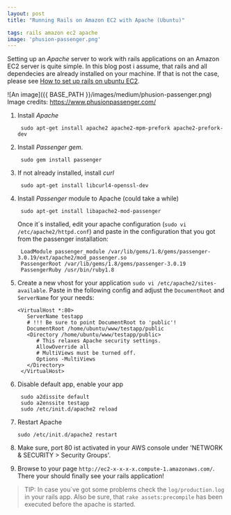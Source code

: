 ```yaml
---
layout: post
title: "Running Rails on Amazon EC2 with Apache (Ubuntu)"

tags: rails amazon ec2 apache
image: 'phusion-passenger.png'
---
```


Setting up an *Apache* server to work with rails applications on an Amazon EC2 server is quite simple. In this blog post i assume, that rails and all dependecies are already installed on your machine. If that is not the case, please see [How to set up rails on ubuntu EC2]({{BASE_PATH}}/rails-on-amazon-ec2-ubuntu.html).
 
<!--more-->

![An image]({{ BASE_PATH }}/images/medium/phusion-passenger.png)
Image credits: <https://www.phusionpassenger.com/>


1. Install *Apache*

        sudo apt-get install apache2 apache2-mpm-prefork apache2-prefork-dev


2. Install *Passenger gem*.
    
        sudo gem install passenger

3. If not already installed, install *curl*

        sudo apt-get install libcurl4-openssl-dev

4. Install *Passenger* module to Apache (could take a while)

        sudo apt-get install libapache2-mod-passenger

    Once it´s installed, edit your apache configuration (`sudo vi /etc/apache2/httpd.conf`) and paste in the configuration that you got from the passenger installation:

        LoadModule passenger_module /var/lib/gems/1.8/gems/passenger-3.0.19/ext/apache2/mod_passenger.so
        PassengerRoot /var/lib/gems/1.8/gems/passenger-3.0.19
        PassengerRuby /usr/bin/ruby1.8

5. Create a new vhost for your application `sudo vi /etc/apache2/sites-available`. Paste in the following config and adjust the `DocumentRoot` and `ServerName` for your needs:

       <VirtualHost *:80>
          ServerName testapp
          # !!! Be sure to point DocumentRoot to 'public'!
          DocumentRoot /home/ubuntu/www/testapp/public
          <Directory /home/ubuntu/www/testapp/public>
             # This relaxes Apache security settings.
             AllowOverride all
             # MultiViews must be turned off.
             Options -MultiViews
          </Directory>
        </VirtualHost>

6. Disable default app, enable your app

        sudo a2dissite default
        sudo a2enssite testapp
        sudo /etc/init.d/apache2 reload

7. Restart Apache

       sudo /etc/init.d/apache2 restart

8. Make sure, port 80 ist activated in your AWS console under 'NETWORK & SECURITY > Security Groups'.

9. Browse to your page `http://ec2-x-x-x-x.compute-1.amazonaws.com/`. There your should finally see your rails application!


> TIP: In case you´ve got some problems check the `log/production.log` in your rails app. Also be sure, that `rake assets:precompile` has been executed before the apache is started.

